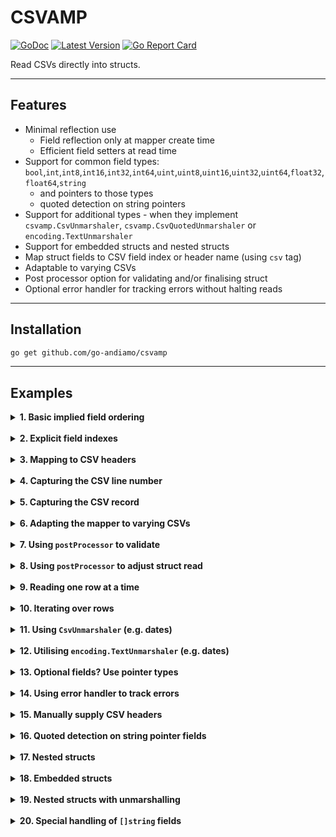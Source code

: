 # CSVAMP
[![GoDoc](https://godoc.org/github.com/go-andiamo/csvamp?status.svg)](https://pkg.go.dev/github.com/go-andiamo/csvamp)
[![Latest Version](https://img.shields.io/github/v/tag/go-andiamo/csvamp.svg?sort=semver&style=flat&label=version&color=blue)](https://github.com/go-andiamo/csvamp/releases)
[![Go Report Card](https://goreportcard.com/badge/github.com/go-andiamo/csvamp)](https://goreportcard.com/report/github.com/go-andiamo/csvamp)

Read CSVs directly into structs.

---

## Features

- Minimal reflection use
  - Field reflection only at mapper create time
  - Efficient field setters at read time
- Support for common field types: `bool`,`int`,`int8`,`int16`,`int32`,`int64`,`uint`,`uint8`,`uint16`,`uint32`,`uint64`,`float32`,`float64`,`string`
  - and pointers to those types
  - quoted detection on string pointers
- Support for additional types - when they implement `csvamp.CsvUnmarshaler`, `csvamp.CsvQuotedUnmarshaler` or `encoding.TextUnmarshaler`
- Support for embedded structs and nested structs
- Map struct fields to CSV field index or header name (using `csv` tag)
- Adaptable to varying CSVs
- Post processor option for validating and/or finalising struct
- Optional error handler for tracking errors without halting reads

---

## Installation

```bash
go get github.com/go-andiamo/csvamp
```

---

## Examples

<details>
    <summary><strong>1. Basic implied field ordering</strong></summary>

Without specifying any `csv` tags on struct fields, the order of the struct fields implies the CSV field order...

```go
package main

import (
    "fmt"
    "github.com/go-andiamo/csvamp"
    "strings"
)

type Record struct {
    FirstName string
    LastName  string
    Age       int
}

var mapper = csvamp.MustNewMapper[Record]()

func main() {
    const data = `First name,Last name,Age
Frodo,Baggins,50
Samwise,Gamgee,38
Aragorn,Elessar,87
Legolas,Greenleaf,2931
Gandalf,The Grey,24000`

    r := mapper.Reader(strings.NewReader(data), nil)
    recs, err := r.ReadAll()
    if err != nil {
        panic(err)
    }
    fmt.Printf("%+v\n", recs)
}
```

[try on go-playground](https://go.dev/play/p/1A3tsYXcEgP)

</details><br>

<details>
    <summary><strong>2. Explicit field indexes</strong></summary>

You can specify the actual CSV field indexes using the `csv` tag...

```go
package main

import (
    "fmt"
    "github.com/go-andiamo/csvamp"
    "strings"
)

type Record struct {
    Age       int    `csv:"[3]"`
    LastName  string `csv:"[2]"`
    FirstName string `csv:"[1]"`
}

var mapper = csvamp.MustNewMapper[Record]()

func main() {
    const data = `First name,Last name,Age
Frodo,Baggins,50
Samwise,Gamgee,38
Aragorn,Elessar,87
Legolas,Greenleaf,2931
Gandalf,The Grey,24000`

    r := mapper.Reader(strings.NewReader(data), nil)
    recs, err := r.ReadAll()
    if err != nil {
        panic(err)
    }
    fmt.Printf("%+v\n", recs)
}
```

[try on go-playground](https://go.dev/play/p/p9Lc8mMe5Ic)

</details><br>

<details>
    <summary><strong>3. Mapping to CSV headers</strong></summary>

You can use the `csv` tag to map struct fields to explicit CSV headers...

```go
package main

import (
    "fmt"
    "github.com/go-andiamo/csvamp"
    "strings"
)

type Record struct {
    Age       int    `csv:"Age"`
    LastName  string `csv:"Last name"`
    FirstName string `csv:"First name"`
}

var mapper = csvamp.MustNewMapper[Record]()

func main() {
    const data = `First name,Last name,Age
Frodo,Baggins,50
Samwise,Gamgee,38
Aragorn,Elessar,87
Legolas,Greenleaf,2931
Gandalf,The Grey,24000`

    r := mapper.Reader(strings.NewReader(data), nil)
    recs, err := r.ReadAll()
    if err != nil {
        panic(err)
    }
    fmt.Printf("%+v\n", recs)
}
```

[try on go-playground](https://go.dev/play/p/OvowRsJnCUE)

</details><br>

<details>
    <summary><strong>4. Capturing the CSV line number</strong></summary>

You can use a special `csv` tag to capture the CSV line number into the struct...

```go
package main

import (
    "fmt"
    "github.com/go-andiamo/csvamp"
    "strings"
)

type Record struct {
    Line      int `csv:"[line]"`
    FirstName string
    LastName  string
    Age       int
}

var mapper = csvamp.MustNewMapper[Record]()

func main() {
    const data = `First name,Last name,Age
Frodo,Baggins,50
Samwise,Gamgee,38
Aragorn,Elessar,87
Legolas,Greenleaf,2931
Gandalf,The Grey,24000`

    r := mapper.Reader(strings.NewReader(data), nil)
    recs, err := r.ReadAll()
    if err != nil {
        panic(err)
    }
    fmt.Printf("%+v\n", recs)
}
```

[try on go-playground](https://go.dev/play/p/ZVrBXm7-VsP)

</details><br>

<details>
    <summary><strong>5. Capturing the CSV record</strong></summary>

You can use a special `csv` tag to capture the CSV record (line) into the struct...

```go
package main

import (
    "fmt"
    "github.com/go-andiamo/csvamp"
    "strings"
)

type Record struct {
    Raw       []string `csv:"[raw]"`
    FirstName string
    LastName  string
    Age       int
}

var mapper = csvamp.MustNewMapper[Record]()

func main() {
    const data = `First name,Last name,Age
Frodo,Baggins,50
Samwise,Gamgee,38
Aragorn,Elessar,87
Legolas,Greenleaf,2931
Gandalf,The Grey,24000`

    r := mapper.Reader(strings.NewReader(data), nil)
    recs, err := r.ReadAll()
    if err != nil {
        panic(err)
    }
    fmt.Printf("%+v\n", recs)
}
```

[try on go-playground](https://go.dev/play/p/TBDZCvZBRvv)

</details><br>

<details>
    <summary><strong>6. Adapting the mapper to varying CSVs</strong></summary>

Sometimes, your CSV won't always arrive in the format you're expecting - the mapper can adapt to that...

```go
package main

import (
    "fmt"
    "github.com/go-andiamo/csvamp"
    "strings"
)

type Record struct {
    FirstName string
    LastName  string
    Age       int
}

var mapper = csvamp.MustNewMapper[Record]()

func main() {
    const sample1 = `First name,Last name,Age
Frodo,Baggins,50
Samwise,Gamgee,38
Aragorn,Elessar,87
Legolas,Greenleaf,2931
Gandalf,The Grey,24000`
    const sample2 = `Age,First name,Last name
50,Frodo,Baggins
38,Samwise,Gamgee
87,Aragorn,Elessar
2931,Legolas,Greenleaf
24000,Gandalf,The Grey`

    recs, err := mapper.Reader(strings.NewReader(sample1), nil).ReadAll()
    if err != nil {
        panic(err)
    }
    fmt.Printf("%+v\n", recs)

    m2, err := mapper.Adapt(false, csvamp.OverrideMappings{
        {
            FieldName:    "FirstName",
            CsvFieldName: "First name",
        },
        {
            FieldName:    "LastName",
            CsvFieldName: "Last name",
        },
        {
            FieldName:    "Age",
            CsvFieldName: "Age",
        },
    })
    if err != nil {
        panic(err)
    }
    recs, err = m2.Reader(strings.NewReader(sample2), nil).ReadAll()
    if err != nil {
        panic(err)
    }
    fmt.Printf("%+v\n", recs)
}
```

[try on go-playground](https://go.dev/play/p/xcNunZOCcL8)

</details><br>

<details>
    <summary><strong>7. Using <code>postProcessor</code> to validate</strong></summary>

You can use the `postProcessor` to validate records...

```go
package main

import (
    "fmt"
    "github.com/go-andiamo/csvamp"
    "strings"
)

type Record struct {
    Line      int `csv:"[line]"`
    FirstName string
    LastName  string
    Age       int
}

var mapper = csvamp.MustNewMapper[Record]()

func main() {
    const data = `First name,Last name,Age
Frodo,Baggins,50
Samwise,Gamgee,38
Aragorn,Elessar,87
Legolas,Greenleaf,2931
Gandalf,The Grey,24000`

    r := mapper.Reader(strings.NewReader(data), func(row *Record) error {
        if row.Age > 200 {
            return fmt.Errorf("age is too high - on line %d", row.Line)
        }
        return nil
    })
    recs, err := r.ReadAll()
    if err != nil {
        panic(err)
    }
    fmt.Printf("%+v\n", recs)
}
```

[try on go-playground](https://go.dev/play/p/AFgn9Dy7YAd)

</details><br>

<details>
    <summary><strong>8. Using <code>postProcessor</code> to adjust struct read</strong></summary>

Sometimes, some fields are calculated - you can exclude them from being read using `csv:"-"` and then fill them in using a `postProcessor`...

```go
package main

import (
    "fmt"
    "github.com/go-andiamo/csvamp"
    "strings"
)

type Record struct {
    FirstName string
    LastName  string
    Age       int
    AgeInDays int `csv:"-"`
}

var mapper = csvamp.MustNewMapper[Record]()

func main() {
    const data = `First name,Last name,Age
Frodo,Baggins,50
Samwise,Gamgee,38
Aragorn,Elessar,87
Legolas,Greenleaf,2931
Gandalf,The Grey,24000`

    r := mapper.Reader(strings.NewReader(data), func(row *Record) error {
        row.AgeInDays = row.Age * 365
        return nil
    })
    recs, err := r.ReadAll()
    if err != nil {
        panic(err)
    }
    fmt.Printf("%+v\n", recs)
}
```

[try on go-playground](https://go.dev/play/p/h0gSN5CZ3Df)

</details><br>

<details>
    <summary><strong>9. Reading one row at a time</strong></summary>

```go
package main

import (
    "fmt"
    "github.com/go-andiamo/csvamp"
    "io"
    "strings"
)

type Record struct {
    FirstName string
    LastName  string
    Age       int
}

var mapper = csvamp.MustNewMapper[Record]()

func main() {
    const data = `First name,Last name,Age
Frodo,Baggins,50
Samwise,Gamgee,38
Aragorn,Elessar,87
Legolas,Greenleaf,2931
Gandalf,The Grey,24000`

    r := mapper.Reader(strings.NewReader(data), nil)

    for {
        record, err := r.Read()
        if err == io.EOF {
            break
        } else if err != nil {
            panic(err)
        }
        fmt.Printf("%+v\n", record)
}
}
```

[try on go-playground](https://go.dev/play/p/Vot_iCJv1MX)

</details><br>

<details>
    <summary><strong>10. Iterating over rows</strong></summary>

```go
package main

import (
    "fmt"
    "github.com/go-andiamo/csvamp"
    "strings"
)

type Record struct {
    FirstName string
    LastName  string
    Age       int
}

var mapper = csvamp.MustNewMapper[Record]()

func main() {
    const data = `First name,Last name,Age
Frodo,Baggins,50
Samwise,Gamgee,38
Aragorn,Elessar,87
Legolas,Greenleaf,2931
Gandalf,The Grey,24000`

    r := mapper.Reader(strings.NewReader(data), nil)

    err := r.Iterate(func(record Record) (bool, error) {
        fmt.Printf("%+v\n", record)
        return true, nil
    })
    if err != nil {
        panic(err)
    }
}
```

[try on go-playground](https://go.dev/play/p/smNxzXmIlel)

</details><br>

<details>
    <summary><strong>11. Using <code>CsvUnmarshaler</code> (e.g. dates)</strong></summary>

CSVs come in all flavours - and dates (which `csvamp` doesn't handle natively) come in varying formats.  Use types that implement `csvamp.CsvUnmarshaler` to resolve this...

```go
package main

import (
    "fmt"
    "github.com/go-andiamo/csvamp"
    "strings"
    "time"
)

type DOB time.Time

func (d *DOB) UnmarshalCSV(val string, record []string) error {
    dt, err := time.Parse("2006-01-02", val)
    if err != nil {
        return err
    }
    *d = DOB(dt)
    return nil
}

type Record struct {
    FirstName string
    LastName  string
    DOB       DOB
}

var mapper = csvamp.MustNewMapper[Record]()

func main() {
    const data = `First name,Last name,Date Of Birth
Frodo,Baggins,2968-09-22
Samwise,Gamgee,2980-04-06
Aragorn,Elessar,2931-03-01`

    r := mapper.Reader(strings.NewReader(data), nil)
    err := r.Iterate(func(record Record) (bool, error) {
        fmt.Printf("Name: %s %s\n", record.FirstName, record.LastName)
        fmt.Printf(" DOB: %s\n", time.Time(record.DOB).Format("Mon, 02 Jan 2006"))
        return true, nil
    })
    if err != nil {
        panic(err)
    }
}
```

[try on go-playground](https://go.dev/play/p/sCBMdYV2bM4)

</details><br>

<details>
    <summary><strong>12. Utilising <code>encoding.TextUnmarshaler</code> (e.g. dates)</strong></summary>

`csvamp` only supports 'primitive' types - but, fortunately, many additional types support the `encoding.TextUnmarshaler` interface - 
this can be utilised.  The following example utilises the fact that `time.Time` implements the `encoding.TextUnmarshaler` interface...

```go
package main

import (
    "fmt"
    "github.com/go-andiamo/csvamp"
    "strings"
    "time"
)

type Record struct {
    FirstName string
    LastName  string
    DOB       time.Time
}

var mapper = csvamp.MustNewMapper[Record]()

func main() {
    const data = `First name,Last name,Date Of Birth
Frodo,Baggins,2968-09-22T00:00:00Z
Samwise,Gamgee,2980-04-06T00:00:00Z
Aragorn,Elessar,2931-03-01T00:00:00Z`

    r := mapper.Reader(strings.NewReader(data), nil)
    err := r.Iterate(func(record Record) (bool, error) {
        fmt.Printf("Name: %s %s\n", record.FirstName, record.LastName)
        fmt.Printf(" DOB: %s\n", time.Time(record.DOB).Format("Mon, 02 Jan 2006"))
        return true, nil
    })
    if err != nil {
        panic(err)
    }
}
```

[try on go-playground](https://go.dev/play/p/yr6LrgCfOVj)

</details><br>

<details>
    <summary><strong>13. Optional fields? Use pointer types</strong></summary>

When a struct field is a pointer type, `csvamp` treats it as optional - if the corresponding CSV field is empty - it is treated as not there at all...

```go
package main

import (
    "fmt"
    "github.com/go-andiamo/csvamp"
    "strings"
)

type Record struct {
    FirstName string
    LastName  string
    Age       *int
}

var mapper = csvamp.MustNewMapper[Record]()

func main() {
    const data = `First name,Last name,Age
Frodo,Baggins,50
Samwise,Gamgee,38
Aragorn,Elessar,87
Legolas,Greenleaf,
Gandalf,The Grey,`

    r := mapper.Reader(strings.NewReader(data), nil)
    err := r.Iterate(func(record Record) (bool, error) {
        fmt.Printf("Name: %s %s\n", record.FirstName, record.LastName)
        if record.Age != nil {
            fmt.Printf("Age: %d\n", *record.Age)
        } else {
            fmt.Printf("Age: %s\n", "(unknown)")
        }
        return true, nil
    })
    if err != nil {
        panic(err)
    }
}
```

[try on go-playground](https://go.dev/play/p/Ppw0ZoBZwwp)

</details><br>

<details>
    <summary><strong>14. Using error handler to track errors</strong></summary>

When using `ReadAll()` (or `Iterate()`) you may not want to halt when an error is encountered... 

```go
package main

import (
    "fmt"
    "github.com/go-andiamo/csvamp"
    "strings"
)

type Record struct {
    FirstName string
    LastName  string
    Age       int
}

var mapper = csvamp.MustNewMapper[Record]()

func main() {
    const data = `First name,Last name,Age
Frodo,Baggins,not a number!
Samwise,Gamgee,38
Aragorn,Elessar,not a number!
Legolas,Greenleaf,2931
Gandalf,The Grey,24000`

    eh := &errorHandler{}
    r := mapper.Reader(strings.NewReader(data), nil).WithErrorHandler(eh)
    recs, err := r.ReadAll()
    if err != nil {
        panic(err)
    }
    fmt.Printf("%+v\n", recs)

    fmt.Printf("Found %d errors\n", len(eh.errs))
    for i, err := range eh.errs {
        fmt.Printf("Line %d: %s\n", eh.lines[i], err)
    }
}

type errorHandler struct {
    errs  []error
    lines []int
}

func (eh *errorHandler) Handle(err error, line int) error {
    eh.errs = append(eh.errs, err)
    eh.lines = append(eh.lines, line)
    return nil
}
```

[try on go-playground](https://go.dev/play/p/QLNoDtewIRa)

</details><br>

<details>
    <summary><strong>15. Manually supply CSV headers</strong></summary>

Sometimes, incoming CSV won't have a header line - but your struct fields are mapped to header names.  This can be handled by supplying the headers...

```go
package main

import (
    "fmt"
    "github.com/go-andiamo/csvamp"
    "github.com/go-andiamo/csvamp/csv"
    "strings"
)

type Record struct {
    Age       int    `csv:"Age"`
    LastName  string `csv:"Last name"`
    FirstName string `csv:"First name"`
}

var mapper = csvamp.MustNewMapper[Record]()

func main() {
    const data = `Frodo,Baggins,50
Samwise,Gamgee,38
Aragorn,Elessar,87
Legolas,Greenleaf,2931
Gandalf,The Grey,24000`

    // csv.NoHeader(true) indicates to the reader that the CSV has no header line...
    r := mapper.Reader(strings.NewReader(data), nil, csv.NoHeader(true)).
        SupplyHeaders([]string{"First name", "Last name", "Age"})
    recs, err := r.ReadAll()
    if err != nil {
        panic(err)
    }
    fmt.Printf("%+v\n", recs)
}
```

[try on go-playground](https://go.dev/play/p/bgTZ12NM11x)

</details><br>

<details>
    <summary><strong>16. Quoted detection on string pointer fields</strong></summary>

Using string pointer fields determines whether the CSV field was quoted or un-quoted for empty string or nil...

```go
package main

import (
    "fmt"
    "github.com/go-andiamo/csvamp"
    "strings"
)

type Record struct {
    Name *string
    Age  int
}

var mapper = csvamp.MustNewMapper[Record]()

func main() {
    const data = `Name,Age
"",50
,38`

    r := mapper.Reader(strings.NewReader(data), nil)
    recs, err := r.ReadAll()
    if err != nil {
        panic(err)
    }
    // Name for first record should be pointer to empty string
    // Name for second record should be nil
    fmt.Printf("%+v\n", recs)
}
```

[try on go-playground](https://go.dev/play/p/AIbfIS90PUv)

</details><br>

<details>
    <summary><strong>17. Nested structs</strong></summary>

```go
package main

import (
    "fmt"
    "github.com/go-andiamo/csvamp"
    "strings"
)

type Record struct {
    FirstName string
    LastName  string
    Age       int
    Address   Address
}

type Address struct {
    Street string
    Town   string
    County string
}

var mapper = csvamp.MustNewMapper[Record]()

func main() {
    const data = `First name,Last name,Age,Street,Town,County
Frodo,Baggins,50,1 Bagshot Row,Hobbiton,The Shire
Samwise,Gamgee,38,2 Bagshot Row,Hobbiton,The Shire
Aragorn,Elessar,87,Royal Quarters,The Citadel,Minas Tirith`

    r := mapper.Reader(strings.NewReader(data), nil)
    recs, err := r.ReadAll()
    if err != nil {
        panic(err)
    }
    fmt.Printf("%+v\n", recs)
}
```

[try on go-playground](https://go.dev/play/p/qgPT2hONuZ3)

</details><br>

<details>
    <summary><strong>18. Embedded structs</strong></summary>

```go
package main

import (
    "fmt"
    "github.com/go-andiamo/csvamp"
    "strings"
)

type Record struct {
    FirstName string
    LastName  string
    Age       int
    Address
}

type Address struct {
    Street string
    Town   string
    County string
}

var mapper = csvamp.MustNewMapper[Record]()

func main() {
    const data = `First name,Last name,Age,Street,Town,County
Frodo,Baggins,50,1 Bagshot Row,Hobbiton,The Shire
Samwise,Gamgee,38,2 Bagshot Row,Hobbiton,The Shire
Aragorn,Elessar,87,Royal Quarters,The Citadel,Minas Tirith`

    r := mapper.Reader(strings.NewReader(data), nil)
    recs, err := r.ReadAll()
    if err != nil {
        panic(err)
    }
    fmt.Printf("%+v\n", recs)
}
```

[try on go-playground](https://go.dev/play/p/uzwjWlb7ZdA)

</details><br>

<details>
    <summary><strong>19. Nested structs with unmarshalling</strong></summary>

Sometimes, you may want a nested struct to dissect a single csv field.  If the nested struct implements `CsvUnmarshaler`, `CsvQuotedUnmarshaler` or `encoding.TextUnmarshaler` interface, the struct field is treated as mapped to a single csv field...

```go
package main

import (
    "fmt"
    "github.com/go-andiamo/csvamp"
    "strings"
)

type Record struct {
    FirstName string
    LastName  string
    Age       int
    Address   Address
}

type Address struct {
    Lines []string
}

func (a *Address) UnmarshalCSV(val string, record []string) error {
    if val != "" {
        a.Lines = strings.Split(val, "\n")
    }
    return nil
}

var mapper = csvamp.MustNewMapper[Record]()

func main() {
    const data = `First name,Last name,Age,Address
Frodo,Baggins,50,"1 Bagshot Row
Hobbiton
The Shire"
Samwise,Gamgee,38,"2 Bagshot Row
Hobbiton
The Shire"
Aragorn,Elessar,87,"Royal Quarters
The Citadel
Minas Tirith"`

    r := mapper.Reader(strings.NewReader(data), nil)
    recs, err := r.ReadAll()
    if err != nil {
        panic(err)
    }
    fmt.Printf("%+v\n", recs)
}
```

[try on go-playground](https://go.dev/play/p/PhysaOsaro0)

</details><br>

<details>
    <summary><strong>20. Special handling of <code>[]string</code> fields</strong></summary>

csvamp has special handling of `[]string` fields - it treats the quoted csv field as comma separated...

```go
package main

import (
    "fmt"
    "github.com/go-andiamo/csvamp"
    "strings"
)

type Record struct {
    FirstName string
    LastName  string
    Age       int
    Address   []string
}

var mapper = csvamp.MustNewMapper[Record]()

func main() {
    const data = `First name,Last name,Age,Address
Frodo,Baggins,50,"1 Bagshot Row,Hobbiton,The Shire"
Samwise,Gamgee,38,"2 Bagshot Row,Hobbiton,The Shire"
Aragorn,Elessar,87,"Royal Quarters,The Citadel,Minas Tirith"`

    r := mapper.Reader(strings.NewReader(data), nil)
    recs, err := r.ReadAll()
    if err != nil {
        panic(err)
    }
    fmt.Printf("%+v\n", recs)
}
```

[try on go-playground](https://go.dev/play/p/1oFekDnz1Lc)

</details><br>
